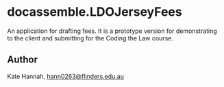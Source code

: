 # docassemble.LDOJerseyFees

An application for drafting fees. It is a prototype version for demonstrating to the client and submitting for the Coding the Law course.

## Author

Kate Hannah, hann0263@flinders.edu.au

